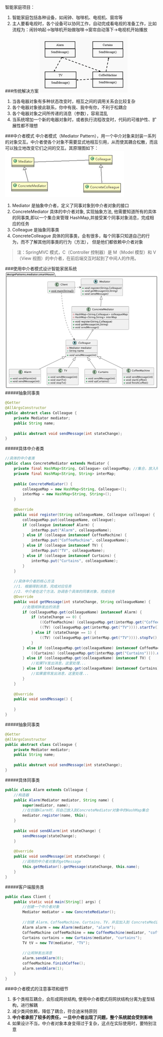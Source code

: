 智能家庭项目： 
1) 智能家庭包括各种设备，如闹钟、咖啡机、电视机、窗帘等 
2) 主人要看电视时，各个设备可以协同工作，自动完成看电视的准备工作，比如流程为：闹铃响起->咖啡机开始做咖啡->窗帘自动落下->电视机开始播放

###传统解决方案
![](传统解决方案.png)
1) 当各电器对象有多种状态改变时，相互之间的调用关系会比较复杂 
2) 各个电器对象彼此联系，你中有我、我中有你，不利于松耦合
3) 各个电器对象之间所传递的消息（参数），容易混乱 
4) 当系统增加一个新的电器对象时，或者执行流程改变时，代码的可维护性、扩展性都不理想

###中介者模式
中介者模式（Mediator Pattern），用一个中介对象来封装一系列的对象交互。中介者使各个对象不需要显式地相互引用，从而使其耦合松散，而且可以独立地改变它们之间的交互。其原理图如下：
![](中介者模式原理图.png)
1) Mediator 是抽象中介者，定义了同事对象到中介者对象的接口
2) ConcreteMediator 具体的中介者对象, 实现抽象方法, 他需要知道所有的具体的同事类,即以一个集合来管理 HashMap,并接受某个同事对象消息，完成相应的任务
3) Colleague 是抽象同事类
4) ConcreteColleague 具体的同事类，会有很多，每个同事只知道自己的行为，而不了解其他同事类的行为（方法）， 但是他们都依赖中介者对象
>注：SpringMVC 模式，C（Controller 控制器）是 M（Model 模型）和 V（View 视图）的中介者，在前后端交互时起到了中间人的作用。

###使用中介者模式设计智能家居系统
![](mediatorPatternUml.png)
#####抽象同事类
```java
@Getter
@AllArgsConstructor
public abstract class Colleague {
    private Mediator mediator;
    public String name;

    public abstract void sendMessage(int stateChange);
}
```

#####具体中介者类
```java
//具体的中介者类
public class ConcreteMediator extends Mediator {
    private final HashMap<String, Colleague> colleagueMap; //集合，放入所有的同事对象
    private final HashMap<String, String> interMap;

    public ConcreteMediator() {
        colleagueMap = new HashMap<String, Colleague>();
        interMap = new HashMap<String, String>();
    }

    @Override
    public void register(String colleagueName, Colleague colleague) {
        colleagueMap.put(colleagueName, colleague);
        if (colleague instanceof Alarm) {
            interMap.put("Alarm", colleagueName);
        } else if (colleague instanceof CoffeeMachine) {
            interMap.put("CoffeeMachine", colleagueName);
        } else if (colleague instanceof TV) {
            interMap.put("TV", colleagueName);
        } else if (colleague instanceof Curtains) {
            interMap.put("Curtains", colleagueName);
        }
    }

    //具体中介者的核心方法
    //1. 根据得到消息，完成对应任务
    //2. 中介者在这个方法，协调各个具体的同事对象，完成任务
    @Override
    public void getMessage(int stateChange, String colleagueName) {
        //处理闹钟发出的消息
        if (colleagueMap.get(colleagueName) instanceof Alarm) {
            if (stateChange == 0) {
                ((CoffeeMachine) (colleagueMap.get(interMap.get("CoffeeMachine")))).startCoffee();
                ((TV) (colleagueMap.get(interMap.get("TV")))).startTv();
            } else if (stateChange == 1) {
                ((TV) (colleagueMap.get(interMap.get("TV")))).stopTv();
            }
        } else if (colleagueMap.get(colleagueName) instanceof CoffeeMachine) {
            ((Curtains) (colleagueMap.get(interMap.get("Curtains")))).upCurtains();
        } else if (colleagueMap.get(colleagueName) instanceof TV) {
            //如果TV发出消息，这里处理...
        } else if (colleagueMap.get(colleagueName) instanceof Curtains) {
            //如果窗帘发出消息，这里处理...
        }
    }

    @Override
    public void sendMessage() {

    }
}
```

#####抽象同事类
```java
@Getter
@AllArgsConstructor
public abstract class Colleague {
    private Mediator mediator;
    public String name;

    public abstract void sendMessage(int stateChange);
}
```

#####具体同事类
```java
public class Alarm extends Colleague {
    //构造器
    public Alarm(Mediator mediator, String name) {
        super(mediator, name);
        //在创建Alarm时，将自己放入到ConcreteMediator对象中的HashMap集合
        mediator.register(name, this);
    }

    public void sendAlarm(int stateChange) {
        sendMessage(stateChange);
    }

    @Override
    public void sendMessage(int stateChange) {
        //调用的中介者对象的getMessage
        this.getMediator().getMessage(stateChange, this.name);
    }
}
```

#####客户端服务类
```java
public class Client {
    public static void main(String[] args) {
        //创建一个中介者对象
        Mediator mediator = new ConcreteMediator();

        //创建 Alarm、CoffeeMachine、Curtains、TV，并且加入到 ConcreteMediator 对象的 HashMap
        Alarm alarm = new Alarm(mediator, "alarm");
        CoffeeMachine coffeeMachine = new CoffeeMachine(mediator, "coffeeMachine");
        Curtains curtains = new Curtains(mediator, "curtains");
        TV tV = new TV(mediator, "TV");

        //让闹钟发出消息
        alarm.sendAlarm(0);
        coffeeMachine.finishCoffee();
        alarm.sendAlarm(1);
    }
}
```

###中介者模式的注意事项和细节
1) 多个类相互耦合，会形成网状结构, 使用中介者模式将网状结构分离为星型结构，进行解耦 
2) 减少类间依赖，降低了耦合，符合迪米特原则 
3) **中介者承担了较多的责任，一旦中介者出现了问题，整个系统就会受到影响**
4) 如果设计不当，中介者对象本身变得过于复杂，这点在实际使用时，要特别注意